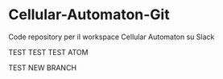# Cellular-Automaton-Git
Code repository per il workspace Cellular Automaton su Slack

TEST TEST
TEST ATOM


TEST NEW BRANCH
